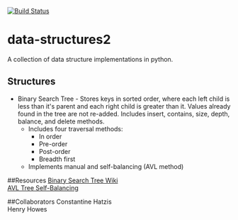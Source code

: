 [![Build Status](https://travis-ci.org/constanthatz/data-structures2.svg?branch=master)](https://travis-ci.org/constanthatz/data-structures2)  

# data-structures2

A collection of data structure implementations in python.

## Structures
* Binary Search Tree - Stores keys in sorted order, where each left child is less than it's parent and each right child is greater than it. Values already found in the tree are not re-added. Includes insert, contains, size, depth, balance, and delete methods.  
    * Includes four traversal methods: 
      - In order  
      - Pre-order  
      - Post-order  
      - Breadth first  
    * Implements manual and self-balancing (AVL method)  


##Resources
[Binary Search Tree Wiki](http://en.wikipedia.org/wiki/Binary_search_tree)  
[AVL Tree Self-Balancing](http://en.wikipedia.org/wiki/AVL_tree)

##Collaborators
Constantine Hatzis  
Henry Howes  
